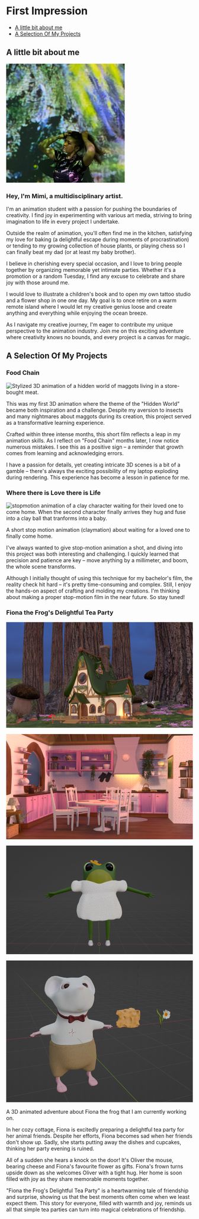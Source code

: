# First Impression

<!-- This is a comment, only visible to the author: Add a link to your presentation. -->
<!-- Presentations do not need to be a PDF, you may link elsewhere, such as Figma, YouTube, etc. -->
<!-- Consider adding navigation to each section (About, Featured Projects, Notes, etc.) -->

- [A little bit about me](#a-little-bit-about-me)
- [A Selection Of My Projects](#a-selection-of-my-projects)

## A little bit about me

<!-- Consider including a headshot. We’re not designing, so keep the image width/height around 320px x 320px (square). Replace "surname" with your surname in the file name. -->

![Me tying up my hair while standing in front of a projection of famous paintings in a modern gallery.](img/*.jpg/*.png/jancarova-headshot.jpg)

### Hey, I'm Mimi, a multidisciplinary artist. 
I'm an animation student with a passion for pushing the boundaries of creativity. I find joy in experimenting with various art media, striving to bring imagination to life in every project I undertake.

Outside the realm of animation, you'll often find me in the kitchen, satisfying my love for baking (a delightful escape during moments of procrastination) or tending to my growing collection of house plants, or playing chess so I can finally beat my dad (or at least my baby brother).

I believe in cherishing every special occasion, and I love to bring people together by organizing memorable yet intimate parties. Whether it's a promotion or a random Tuesday, I find any excuse to celebrate and share joy with those around me.

I would love to illustrate a children's book and to open my own tattoo studio and a flower shop in one one day. My goal is to once retire on a warm remote island where I would let my creative genius loose and create anything and everything while enjoying the ocean breeze.

As I navigate my creative journey, I'm eager to contribute my unique perspective to the animation industry. Join me on this exciting adventure where creativity knows no bounds, and every project is a canvas for magic.



## A Selection Of My Projects

### Food Chain

<!-- Use a static poster image or animated GIF, but no video files. Again, keep the image width/height manageable, around 1280x x 720px (16:9 aspect ratio), or a max-width of 1280px. -->

![Stylized 3D animation of a hidden world of maggots living in a store-bought meat.](img/*.jpg/*.png/food-chain.gif)

This was my first 3D animation where the theme of the "Hidden World" became both inspiration and a challenge. Despite my aversion to insects and many nightmares about maggots during its creation, this project served as a transformative learning experience.

Crafted within three intense months, this short film reflects a leap in my animation skills. As I reflect on "Food Chain" months later, I now notice numerous mistakes. I see this as a positive sign – a reminder that growth comes from learning and acknowledging errors.

I have a passion for details, yet creating intricate 3D scenes is a bit of a gamble – there's always the exciting possibility of my laptop exploding during rendering. This experience has become a lesson in patience for me.

### Where there is Love there is Life

<!-- Use a static poster image or animated GIF, but no video files. Again, keep the image width/height manageable, around 1280x x 720px (16:9 aspect ratio), or a max-width of 1280px. -->

![stopmotion animation of a clay character waiting for their loved one to come home. When the second character finally arrives they hug and fuse into a clay ball that tranforms into a baby.](img/*.jpg/*.png/How-Babies-Are-Made.gif)

A short stop motion animation (claymation) about waiting for a loved one to finally come home.

I've always wanted to give stop-motion animation a shot, and diving into this project was both interesting and challenging. I quickly learned that precision and patience are key – move anything by a millimeter, and boom, the whole scene transforms. 

Although I initially thought of using this technique for my bachelor's film, the reality check hit hard – it's pretty time-consuming and complex. Still, I enjoy the hands-on aspect of crafting and molding my creations. I'm thinking about making a proper stop-motion film in the near future. So stay tuned!


### Fiona the Frog's Delightful Tea Party

<!-- Use a static poster image or animated GIF, but no video files. Again, keep the image width/height manageable, around 1280x x 720px (16:9 aspect ratio), or a max-width of 1280px. -->

![Stylized 3D model of a cottage in a fairytale forest. The cottage is just a little bit bigger than mushrooms and has a cozy terrace.](img/*.jpg/*.png/fionas-house.png)

![Stylized 3D model of a kitchen inside a cottage with pink cabinets, flowers, white table and chairs and many cute teacups.](img/*.jpg/*.png/Fionas-kitchen.png)

![Model of a 3D sculpted stylized frog wearing a white floral dress.](img/*.jpg/*.png/fiona.png)

![Model of a 3D sculpted stylized white mouse wearing brown trousers and a red bowtie with a model of cheese and a flower next to him.](img/*.jpg/*.png/oliver.png)

A 3D animated adventure about Fiona the frog that I am currently working on. 

In her cozy cottage, Fiona is excitedly preparing a delightful tea party for her animal friends. Despite her efforts, Fiona becomes sad when her friends don't show up. Sadly, she starts putting away the dishes and cupcakes, thinking her party evening is ruined. 

All of a sudden she hears a knock on the door! It's Oliver the mouse, bearing cheese and Fiona's favourite flower as gifts. Fiona's frown turns upside down as she welcomes Oliver with a tight hug. Her home is soon filled with joy as they share memorable moments together. 

"Fiona the Frog's Delightful Tea Party" is a heartwarming tale of friendship and surprise, showing us that the best moments often come when we least expect them. This story for everyone, filled with warmth and joy, reminds us all that simple tea parties can turn into magical celebrations of friendship.

<!-- Use the same stucture above for the rest of your featured projects. -->

